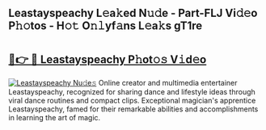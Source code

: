 ## Leastayspeachy L𝚎a𝚔ed N𝚞𝚍e - Part-FLJ Vi𝚍𝚎o P𝚑𝚘tos - H𝚘𝚝 O𝚗𝚕yf𝚊ns L𝚎a𝚔s gT1re

# <h2><a href="http://kfa29do.oniu.top/?m=Leastayspeachy">🔗👉 🔴 Leastayspeachy P𝚑ot𝚘𝚜 V𝚒d𝚎o</a></h2>

[![Leastayspeachy Nu𝚍e𝚜](https://i.imgur.com/0qMVB7G.gif)](http://kfa29do.oniu.top/?m=Leastayspeachy)
Online creator and multimedia entertainer Leastayspeachy, recognized for sharing dance and lifestyle ideas through viral dance routines and compact clips. Exceptional magician's apprentice Leastayspeachy, famed for their remarkable abilities and accomplishments in learning the art of magic.  
